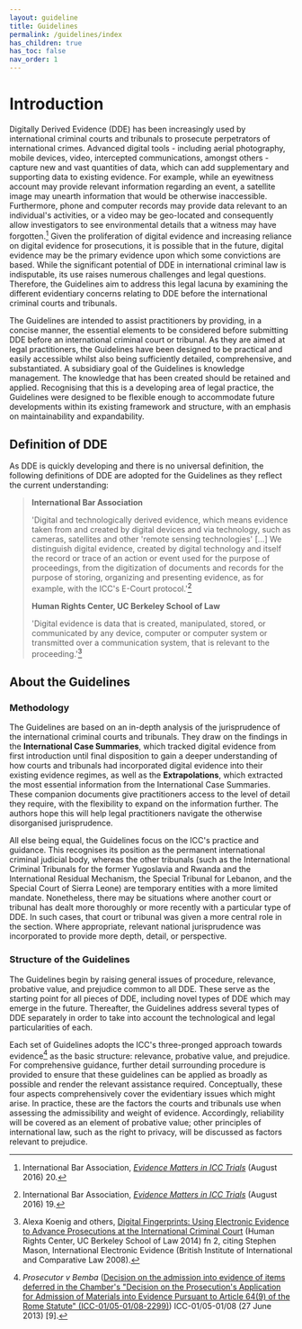 ```yaml
---
layout: guideline
title: Guidelines
permalink: /guidelines/index
has_children: true
has_toc: false
nav_order: 1
---
```


# Introduction

Digitally Derived Evidence (DDE) has been increasingly used by international criminal courts and tribunals to prosecute perpetrators of international crimes. Advanced digital tools - including aerial photography, mobile devices, video, intercepted communications, amongst others - capture new and vast quantities of data, which can add supplementary and supporting data to existing evidence. For example, while an eyewitness account may provide relevant information regarding an event, a satellite image may unearth information that would be otherwise inaccessible. Furthermore, phone and computer records may provide data relevant to an individual's activities, or a video may be geo-located and consequently allow investigators to see environmental details that a witness may have forgotten.[^1] Given the proliferation of digital evidence and increasing reliance on digital evidence for prosecutions, it is possible that in the future, digital evidence may be the primary evidence upon which some convictions are based. While the significant potential of DDE in international criminal law is indisputable, its use raises numerous challenges and legal questions. Therefore, the Guidelines aim to address this legal lacuna by examining the different evidentiary concerns relating to DDE before the international criminal courts and tribunals.

The Guidelines are intended to assist practitioners by providing, in a concise manner, the essential elements to be considered before submitting DDE before an international criminal court or tribunal. As they are aimed at legal practitioners, the Guidelines have been designed to be practical and easily accessible whilst also being sufficiently detailed, comprehensive, and substantiated. A subsidiary goal of the Guidelines is knowledge management. The knowledge that has been created should be retained and applied. Recognising that this is a developing area of legal practice, the Guidelines were designed to be flexible enough to accommodate future developments within its existing framework and structure, with an emphasis on maintainability and expandability.

## Definition of DDE

As DDE is quickly developing and there is no universal definition, the following definitions of DDE are adopted for the Guidelines as they reflect the current understanding:

> **International Bar Association**
>
> 'Digital and technologically derived evidence, which means evidence taken from and created by digital devices and via technology, such as cameras, satellites and other 'remote sensing technologies' [...] We distinguish digital evidence, created by digital technology and itself the record or trace of an action or event used for the purpose of proceedings, from the digitization of documents and records for the purpose of storing, organizing and presenting evidence, as for example, with the ICC's E-Court protocol.'[^2]
>
> **Human Rights Center, UC Berkeley School of Law**
>
> 'Digital evidence is data that is created, manipulated, stored, or communicated by any device, computer or computer system or transmitted over a communication system, that is relevant to the proceeding.'[^3]

## About the Guidelines

### Methodology

The Guidelines are based on an in-depth analysis of the jurisprudence of the international criminal courts and tribunals. They draw on the findings in the **International Case Summaries**, which tracked digital evidence from first introduction until final disposition to gain a deeper understanding of how courts and tribunals had incorporated digital evidence into their existing evidence regimes, as well as the **Extrapolations**, which extracted the most essential information from the International Case Summaries. These companion documents give practitioners access to the level of detail they require, with the flexibility to expand on the information further. The authors hope this will help legal practitioners navigate the otherwise disorganised jurisprudence.

All else being equal, the Guidelines focus on the ICC's practice and guidance. This recognises its position as the permanent international criminal judicial body, whereas the other tribunals (such as the International Criminal Tribunals for the former Yugoslavia and Rwanda and the International Residual Mechanism, the Special Tribunal for Lebanon, and the Special Court of Sierra Leone) are temporary entities with a more limited mandate. Nonetheless, there may be situations where another court or tribunal has dealt more thoroughly or more recently with a particular type of DDE. In such cases, that court or tribunal was given a more central role in the section. Where appropriate, relevant national jurisprudence was incorporated to provide more depth, detail, or perspective.

### Structure of the Guidelines

The Guidelines begin by raising general issues of procedure, relevance, probative value, and prejudice common to all DDE. These serve as the starting point for all pieces of DDE, including novel types of DDE which may emerge in the future. Thereafter, the Guidelines address several types of DDE separately in order to take into account the technological and legal particularities of each.

Each set of Guidelines adopts the ICC's three-pronged approach towards evidence[^4] as the basic structure: relevance, probative value, and prejudice. For comprehensive guidance, further detail surrounding procedure is provided to ensure that these guidelines can be applied as broadly as possible and render the relevant assistance required. Conceptually, these four aspects comprehensively cover the evidentiary issues which might arise. In practice, these are the factors the courts and tribunals use when assessing the admissibility and weight of evidence. Accordingly, reliability will be covered as an element of probative value; other principles of international law, such as the right to privacy, will be discussed as factors relevant to prejudice.

[^1]: International Bar Association, [_Evidence Matters in ICC Trials_](https://www.ibanet.org/document?id=Evidence-matters-in-icc-trials) (August 2016) 20.

[^2]: International Bar Association, [_Evidence Matters in ICC Trials_](https://www.ibanet.org/document?id=Evidence-matters-in-icc-trials) (August 2016) 19.

[^3]: Alexa Koenig and others, [Digital Fingerprints: Using Electronic Evidence to Advance Prosecutions at the International Criminal Court](https://humanrights.berkeley.edu/sites/default/files/publications/digital-fingerprints.pdf) (Human Rights Center, UC Berkeley School of Law 2014) fn 2, citing Stephen Mason, International Electronic Evidence (British Institute of International and Comparative Law 2008).

[^4]: _Prosecutor v Bemba_ ([Decision on the admission into evidence of items deferred in the Chamber's "Decision on the Prosecution's Application for Admission of Materials into Evidence Pursuant to Article 64(9) of the Rome Statute" (ICC-01/05-01/08-2299)](https://www.legal-tools.org/doc/9037fc/)) ICC-01/05-01/08 (27 June 2013) [9].
